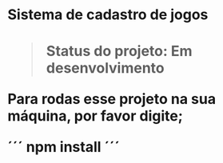 <h1> Sistema de cadastro de jogos <h1>
  
  >Status do projeto: Em desenvolvimento
  
  Para rodas esse projeto na sua máquina, por favor digite;
  
  ´´´
  npm install
  ´´´

